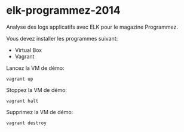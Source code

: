 elk-programmez-2014
===================

Analyse des logs applicatifs avec ELK pour le magazine Programmez.

Vous devez installer les programmes suivant:
* Virtual Box
* Vagrant

Lancez la VM de démo:
    
    vagrant up


Stoppez la VM de démo:

    vagrant halt


Supprimez la VM de démo:

    vagrant destroy

